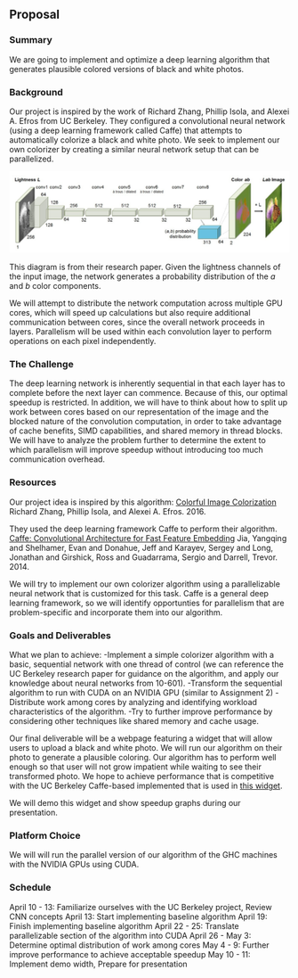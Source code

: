 ## Proposal
### Summary
We are going to implement and optimize a deep learning algorithm that generates plausible colored versions of black and white photos.

### Background
Our project is inspired by the work of Richard Zhang, Phillip Isola, and Alexei A. Efros from UC Berkeley. They configured a convolutional neural network (using a deep learning framework called Caffe) that attempts to automatically colorize a black and white photo. We seek to implement our own colorizer by creating a similar neural network setup that can be parallelized.

![CNN network architecture](https://github.com/sstritte/418colorizer/blob/master/images/colorizerCNN.png)

This diagram is from their research paper. Given the lightness channels of the input image, the network generates a probability distribution of the *a* and *b* color components.

We will attempt to distribute the network computation across multiple GPU cores, which will speed up calculations but also require additional communication between cores, since the overall network proceeds in layers. Parallelism will be used within each convolution layer to perform operations on each pixel independently. 

### The Challenge
The deep learning network is inherently sequential in that each layer has to complete before the next layer can commence. Because of this, our optimal speedup is restricted. In addition, we will have to think about how to split up work between cores based on our representation of the image and the blocked nature of the convolution computation, in order to take advantage of cache benefits, SIMD capabilities, and shared memory in thread blocks. We will have to analyze the problem further to determine the extent to which parallelism will improve speedup without introducing too much communication overhead.

### Resources
Our project idea is inspired by this algorithm:
[Colorful Image Colorization](https://arxiv.org/pdf/1603.08511.pdf)
Richard Zhang, Phillip Isola, and Alexei A. Efros. 2016.

They used the deep learning framework Caffe to perform their algorithm.
[Caffe: Convolutional Architecture for Fast Feature Embedding](https://github.com/BVLC/caffe)
Jia, Yangqing and Shelhamer, Evan and Donahue, Jeff and Karayev, Sergey and Long, Jonathan and Girshick, Ross and Guadarrama, Sergio and Darrell, Trevor. 2014.

We will try to implement our own colorizer algorithm using a parallelizable neural network that is customized for this task. Caffe is a general deep learning framework, so we will identify opportunties for parallelism that are problem-specific and incorporate them into our algorithm.

### Goals and Deliverables
What we plan to achieve:
-Implement a simple colorizer algorithm with a basic, sequential network with one thread of control (we can reference the UC Berkeley research paper for guidance on the algorithm, and apply our knowledge about neural networks from 10-601).
-Transform the sequential algorithm to run with CUDA on an NVIDIA GPU (similar to Assignment 2)
-Distribute work among cores by analyzing and identifying workload characteristics of the algorithm.
-Try to further improve performance by considering other techniques like shared memory and cache usage. 

Our final deliverable will be a webpage featuring a widget that will allow users to upload a black and white photo. We will run our algorithm on their photo to generate a plausible coloring. Our algorithm has to perform well enough so that user will not grow impatient while waiting to see their transformed photo. We hope to achieve performance that is competitive with the UC Berkeley Caffe-based implemented that is used in [this widget](http://demos.algorithmia.com/colorize-photos/).

We will demo this widget and show speedup graphs during our presentation.

### Platform Choice
We will will run the parallel version of our algorithm of the GHC machines with the NVIDIA GPUs using CUDA. 

### Schedule 
April 10 - 13: Familiarize ourselves with the UC Berkeley project, Review CNN concepts
April 13: Start implementing baseline algorithm
April 19: Finish implementing baseline algorithm
April 22 - 25: Translate parallelizable section of the algorithm into CUDA
April 26 - May 3: Determine optimal distribution of work among cores
May 4 - 9: Further improve performance to achieve acceptable speedup
May 10 - 11: Implement demo width, Prepare for presentation

